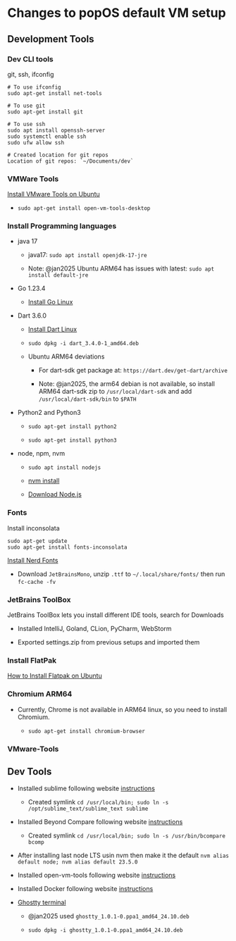 #  Changes to popOS default VM setup

## Development Tools

### Dev CLI tools

git, ssh, ifconfig

```
# To use ifconfig
sudo apt-get install net-tools

# To use git
sudo apt-get install git

# To use ssh
sudo apt install openssh-server
sudo systemctl enable ssh
sudo ufw allow ssh

# Created location for git repos
Location of git repos: `~/Documents/dev`
```

### VMWare Tools

[Install VMware Tools on Ubuntu](https://www.liquidweb.com/blog/how-to-install-vmware-tools-ubuntu/)

* `sudo apt-get install open-vm-tools-desktop` 

### Install Programming languages

* java 17

  - java17: `sudo apt install openjdk-17-jre`

  - Note: @jan2025 Ubuntu ARM64 has issues with latest: `sudo apt install default-jre`

* Go 1.23.4

  - [Install Go Linux](https://go.dev/doc/install) 

* Dart 3.6.0

  - [Install Dart Linux](https://dart.dev/get-dart#install)

  - `sudo dpkg -i dart_3.4.0-1_amd64.deb`

  - Ubuntu ARM64 deviations

    - For dart-sdk get package at: `https://dart.dev/get-dart/archive`

    - Note: @jan2025, the arm64 debian is not available, so install ARM64 dart-sdk zip to `/usr/local/dart-sdk` and add `/usr/local/dart-sdk/bin` to `$PATH`

* Python2 and Python3

  - `sudo apt-get install python2`

  - `sudo apt-get install python3`

* node, npm, nvm

  - `sudo apt install nodejs`

  - [nvm install](https://github.com/nvm-sh/nvm?tab=readme-ov-file#installing-and-updating)

  - [Download Node.js](https://nodejs.org/en/download/package-manager)

### Fonts

Install inconsolata

```
sudo apt-get update
sudo apt-get install fonts-inconsolata
```
[Install Nerd Fonts](https://www.nerdfonts.com/)

- Download `JetBrainsMono`, unzip `.ttf` to `~/.local/share/fonts/` then run `fc-cache -fv`

### JetBrains ToolBox

JetBrains ToolBox lets you install different IDE tools, search for Downloads

* Installed IntelliJ, Goland, CLion, PyCharm, WebStorm

* Exported settings.zip from previous setups and imported them

### Install FlatPak

[How to Install Flatpak on Ubuntu](https://flatpak.org/setup/Ubuntu)

### Chromium ARM64

* Currently, Chrome is not available in ARM64 linux, so you need to install Chromium.

  - `sudo apt-get install chromium-browser`

### VMware-Tools

## Dev Tools

* Installed sublime following website [instructions](https://www.sublimetext.com/docs/linux_repositories.html)

  * Created symlink `cd /usr/local/bin; sudo ln -s /opt/sublime_text/sublime_text sublime`

* Installed Beyond Compare following website [instructions](https://www.scootersoftware.com/download.php)

  * Created symlink `cd /usr/local/bin; sudo ln -s /usr/bin/bcompare bcomp` 

* After installing last node LTS usin nvm then make it the default `nvm alias default node; nvm alias default 23.5.0`

* Installed open-vm-tools following website [instructions](https://docs.vmware.com/en/VMware-Tools/11.3.0/com.vmware.vsphere.vmwaretools.doc/GUID-C48E1F14-240D-4DD1-8D4C-25B6EBE4BB0F.html)

* Installed Docker following website [instructions](https://docs.docker.com/engine/install/ubuntu/)

* [Ghostty terminal](https://github.com/mkasberg/ghostty-ubuntu/releases)

  * @jan2025 used `ghostty_1.0.1-0.ppa1_amd64_24.10.deb`

  * `sudo dpkg -i ghostty_1.0.1-0.ppa1_amd64_24.10.deb`
